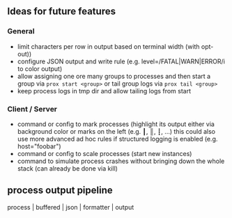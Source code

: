 ## Ideas for future features

### General

- limit characters per row in output based on terminal width (with opt-out))
- configure JSON output and write rule (e.g. level=/FATAL|WARN|ERROR/i to color output)
- allow assigning one ore many groups to processes and then start a group via `prox start <group>` or tail group logs via `prox tail <group>`
- keep process logs in tmp dir and allow tailing logs from start

### Client / Server

- command or config to mark processes (highlight its output either via background color or marks on the left (e.g. ┃, ║, ┋, …)
  this could also use more advanced ad hoc rules if structured logging is enabled (e.g. host="foobar")
- command or config to scale processes (start new instances)
- command to simulate process crashes without bringing down the whole stack (can already be done via kill)

## process output pipeline

process | buffered | json | formatter | output 